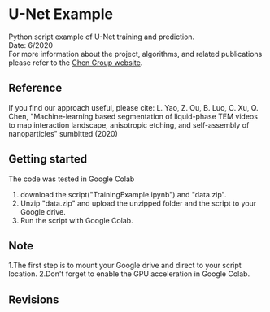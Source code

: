 # U-Net Example
Python script example of U-Net training and prediction.   
Date: 6/2020  
For more information about the project, algorithms, and related publications please refer to the [Chen Group website](https://chenlab.matse.illinois.edu/).

Reference
---------------
If you find our approach useful, please cite: L. Yao, Z. Ou, B. Luo, C. Xu, Q. Chen, "Machine-learning based segmentation of liquid-phase TEM videos to map interaction landscape, anisotropic etching, and self-assembly of nanoparticles" sumbitted (2020)

Getting started
---------------
The code was tested in Google Colab  
1. download the script("TrainingExample.ipynb") and "data.zip".  
2. Unzip "data.zip" and upload the unzipped folder and the script to your Google drive.  
3. Run the script with Google Colab.  

Note
---------------
1.The first step is to mount your Google drive and direct to your script location.
2.Don't forget to enable the GPU acceleration in Google Colab.

Revisions
---------------
